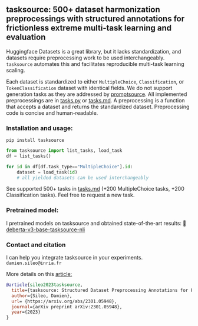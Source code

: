 ## tasksource: 500+ dataset harmonization preprocessings with structured annotations for frictionless extreme multi-task learning and evaluation

Huggingface Datasets is a great library, but it lacks standardization, and datasets require preprocessing work to be used interchangeably.
`tasksource` automates this and facilitates reproducible multi-task learning scaling.

Each dataset is standardized to either `MultipleChoice`, `Classification`, or `TokenClassification` dataset with identical fields. We do not support generation tasks as they are addressed by [promptsource](https://github.com/bigscience-workshop/promptsource). All implemented preprocessings are in [tasks.py](https://github.com/sileod/tasksource/blob/main/src/tasksource/tasks.py) or [tasks.md](https://github.com/sileod/tasksource/blob/main/tasks.md). A preprocessing is a function that accepts a dataset and returns the standardized dataset. Preprocessing code is concise and human-readable.

### Installation and usage:
`pip install tasksource`
```python
from tasksource import list_tasks, load_task
df = list_tasks()

for id in df[df.task_type=="MultipleChoice"].id:
    dataset = load_task(id)
    # all yielded datasets can be used interchangeably
```

See supported 500+ tasks in [tasks.md](https://github.com/sileod/tasksource/blob/main/tasks.md) (+200 MultipleChoice tasks, +200 Classification tasks). Feel free to request a new task.

### Pretrained model:

I pretrained models on tasksource and obtained state-of-the-art results:
🤗[deberta-v3-base-tasksource-nli](https://hf.co/sileod/deberta-v3-base-tasksource-nli)

 ### Contact and citation
I can help you integrate tasksource in your experiments. `damien.sileo@inria.fr`

More details on this [article:](https://arxiv.org/abs/2301.05948) 
```bib
@article{sileo2023tasksource,
  title={tasksource: Structured Dataset Preprocessing Annotations for Frictionless Extreme Multi-Task Learning and Evaluation},
  author={Sileo, Damien},
  url= {https://arxiv.org/abs/2301.05948},
  journal={arXiv preprint arXiv:2301.05948},
  year={2023}
}
```
                                                                                                                                                                                                                                                                                                                                                                                                                                                                                                                                                                                                                                                                                                                                                                                                                                                     
